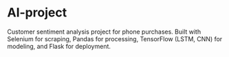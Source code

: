 # AI-project
Customer sentiment analysis project for phone purchases. Built with Selenium for scraping, Pandas for processing, TensorFlow (LSTM, CNN) for modeling, and Flask for deployment.
